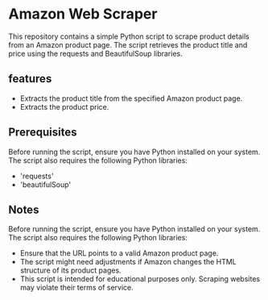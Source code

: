 # Amazon Web Scraper

This repository contains a simple Python script to scrape product details from an Amazon product page. The script retrieves the product title and price using the requests and BeautifulSoup libraries.
## features
 - Extracts the product title from the specified Amazon product page.
 - Extracts the product price.
## Prerequisites

Before running the script, ensure you have Python installed on your system. The script also requires the following Python libraries:

- 'requests'
- 'beautifulSoup'

## Notes

Before running the script, ensure you have Python installed on your system. The script also requires the following Python libraries:

- Ensure that the URL points to a valid Amazon product page.
- The script might need adjustments if Amazon changes the HTML structure of its product pages.
- This script is intended for educational purposes only. Scraping websites may violate their terms of service.
